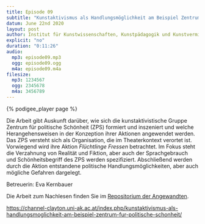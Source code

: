 ```yaml
---
title: Episode 09
subtitle: "Kunstaktivismus als Handlungsmöglichkeit am Beispiel Zentrum für politische Schönheit" |  Tanja Happel
datum: June 22nd 2020
layout: post
author: Institut für Kunstwissenschaften, Kunstpädagogik und Kunstvermittlung
explicit: "no"
duration: "0:11:26"
audio:
  mp3: episode09.mp3
  ogg: episode09.ogg
  m4a: episode09.m4a
filesize:
  mp3: 1234567
  ogg: 2345678
  m4a: 3456789
---
```


{% podigee_player page %}

Die Arbeit gibt Auskunft darüber, wie sich die kunstaktivistische Gruppe Zentrum für politische Schönheit (ZPS) formiert und inszeniert und welche Herangehensweisen in der Konzeption ihrer Aktionen angewendet werden. Das ZPS versteht sich als Organisation, die im Theaterkontext verortet ist. Vorwiegend wird ihre Aktion _Flüchtlinge Fressen_ betrachtet. Im Fokus steht die Verzahnung von Realität und Fiktion, aber auch der Sprachgebrauch und Schönheitsbegriff des ZPS werden spezifiziert. Abschließend werden durch die Aktion entstandene politische Handlungsmöglichkeiten, aber auch mögliche Gefahren dargelegt.

Betreuerin: Eva Kernbauer

Die Arbeit zum Nachlesen finden Sie im [Repositorium der Angewandten](http://phaidra.bibliothek.uni-ak.ac.at/o:34545).

https://channel-clayton.uni-ak.ac.at/index.php/kunstaktivismus-als-handlungsmoglichkeit-am-beispiel-zentrum-fur-politische-schonheit/
